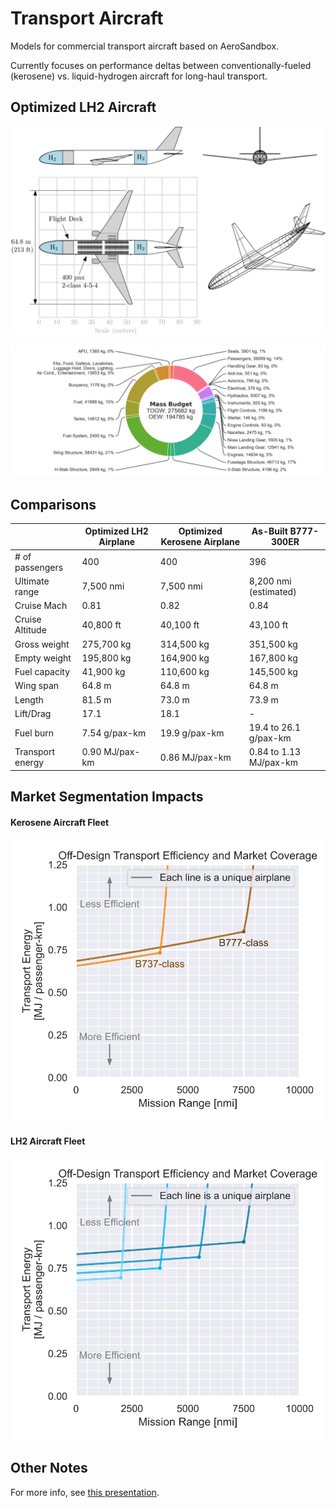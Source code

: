 # Transport Aircraft

Models for commercial transport aircraft based on AeroSandbox.

Currently focuses on performance deltas between conventionally-fueled (kerosene) vs. liquid-hydrogen aircraft for long-haul transport.

## Optimized LH2 Aircraft

![three-view](figures/three_view_annotated.svg)

![massbudget](figures/mass_budget.png)

## Comparisons

|                  | Optimized LH2 Airplane | Optimized Kerosene Airplane | As-Built B777-300ER      |
|------------------|------------------------|-----------------------------|--------------------------|
| # of passengers  | 400                    | 400                         | 396                      |
| Ultimate range   | 7,500 nmi              | 7,500 nmi                   | 8,200 nmi (estimated)    |
| Cruise Mach      | 0.81                   | 0.82                        | 0.84                     |
| Cruise Altitude  | 40,800 ft              | 40,100 ft                   | 43,100 ft                |
| Gross weight     | 275,700   kg           | 314,500   kg                | 351,500 kg               |
| Empty weight     | 195,800   kg           | 164,900   kg                | 167,800 kg               |
| Fuel capacity    | 41,900 kg              | 110,600 kg                  | 145,500 kg               |
| Wing span        | 64.8 m                 | 64.8 m                      | 64.8 m                   |
| Length           | 81.5 m                 | 73.0 m                      | 73.9 m                   |
| Lift/Drag        | 17.1                   | 18.1                        | -                        |
| Fuel burn        | 7.54   g/pax-km        | 19.9   g/pax-km             | 19.4 to 26.1   g/pax-km  |
| Transport energy | 0.90   MJ/pax-km       | 0.86   MJ/pax-km            | 0.84 to 1.13   MJ/pax-km |

## Market Segmentation Impacts

#### Kerosene Aircraft Fleet

![kerosene_market_seg](figures/kerosene_market_segmentation.svg)

#### LH2 Aircraft Fleet

![lh2_market_seg](figures/lh2_market_segmentation_2.svg)

## Other Notes

For more info, see [this presentation](./Design%20Drivers%20for%20Efficient%20Hydrogen%20Transport%20Aircraft.pdf).